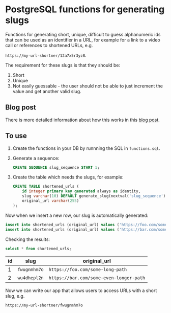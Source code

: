# PostgreSQL functions for generating slugs

Functions for generating short, unique, difficult to guess alphanumeric ids that can be used as an identifier in a URL, 
for example for a link to a video call or references to shortened URLs, e.g. 

`https://my-url-shortner/12a7x5r3yz8`.


The requirement for these slugs is that they should be:
1. Short
2. Unique
3. Not easily guessable - the user should not be able to just increment the value and get another valid slug.

## Blog post

There is more detailed information about how this works in this [blog post](https://chazsconi.github.io/2024/11/16/generating-slugs-in-postgres.html).

## To use

1. Create the functions in your DB by runnning the SQL in `functions.sql`.

2. Generate a sequence:

    ```sql
    CREATE SEQUENCE slug_sequence START 1;
    ```

3. Create the table which needs the slugs, for example:

    ```sql
    CREATE TABLE shortened_urls (
        id integer primary key generated always as identity,
        slug varchar(10) DEFAULT generate_slug(nextval('slug_sequence')::int),
        original_url varchar(255)
    );
    ```

Now when we insert a new row, our slug is automatically generated:

```sql
insert into shortened_urls (original_url) values ('https://foo.com/some-long-path');
insert into shortened_urls (original_url) values ('https://bar.com/some-even-longer-path');
```

Checking the results:

```sql
select * from shortened_urls;
```

|id|slug|original_url|
|--|----|------------|
|1|``fwugnmhm7o``|``https://foo.com/some-long-path``|
|2|``wu4dhepl2n``|``https://bar.com/some-even-longer-path``|


Now we can write our app that allows users to access URLs with a short slug, e.g. 

``https://my-url-shortner/fwugnmhm7o``